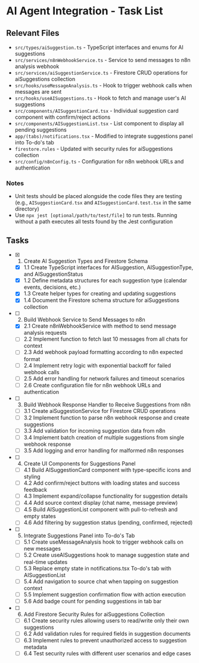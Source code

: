 # AI Agent Integration - Task List

## Relevant Files

- `src/types/aiSuggestion.ts` - TypeScript interfaces and enums for AI suggestions
- `src/services/n8nWebhookService.ts` - Service to send messages to n8n analysis webhook
- `src/services/aiSuggestionService.ts` - Firestore CRUD operations for aiSuggestions collection
- `src/hooks/useMessageAnalysis.ts` - Hook to trigger webhook calls when messages are sent
- `src/hooks/useAISuggestions.ts` - Hook to fetch and manage user's AI suggestions
- `src/components/AISuggestionCard.tsx` - Individual suggestion card component with confirm/reject actions
- `src/components/AISuggestionList.tsx` - List component to display all pending suggestions
- `app/(tabs)/notifications.tsx` - Modified to integrate suggestions panel into To-do's tab
- `firestore.rules` - Updated with security rules for aiSuggestions collection
- `src/config/n8nConfig.ts` - Configuration for n8n webhook URLs and authentication

### Notes

- Unit tests should be placed alongside the code files they are testing (e.g., `AISuggestionCard.tsx` and `AISuggestionCard.test.tsx` in the same directory)
- Use `npx jest [optional/path/to/test/file]` to run tests. Running without a path executes all tests found by the Jest configuration

## Tasks

- [x] 1. Create AI Suggestion Types and Firestore Schema
  - [x] 1.1 Create TypeScript interfaces for AISuggestion, AISuggestionType, and AISuggestionStatus
  - [x] 1.2 Define metadata structures for each suggestion type (calendar events, decisions, etc.)
  - [x] 1.3 Create helper types for creating and updating suggestions
  - [x] 1.4 Document the Firestore schema structure for aiSuggestions collection

- [ ] 2. Build Webhook Service to Send Messages to n8n
  - [x] 2.1 Create n8nWebhookService with method to send message analysis requests
  - [ ] 2.2 Implement function to fetch last 10 messages from all chats for context
  - [ ] 2.3 Add webhook payload formatting according to n8n expected format
  - [ ] 2.4 Implement retry logic with exponential backoff for failed webhook calls
  - [ ] 2.5 Add error handling for network failures and timeout scenarios
  - [ ] 2.6 Create configuration file for n8n webhook URLs and authentication

- [ ] 3. Build Webhook Response Handler to Receive Suggestions from n8n
  - [ ] 3.1 Create aiSuggestionService for Firestore CRUD operations
  - [ ] 3.2 Implement function to parse n8n webhook response and create suggestions
  - [ ] 3.3 Add validation for incoming suggestion data from n8n
  - [ ] 3.4 Implement batch creation of multiple suggestions from single webhook response
  - [ ] 3.5 Add logging and error handling for malformed n8n responses

- [ ] 4. Create UI Components for Suggestions Panel
  - [ ] 4.1 Build AISuggestionCard component with type-specific icons and styling
  - [ ] 4.2 Add confirm/reject buttons with loading states and success feedback
  - [ ] 4.3 Implement expand/collapse functionality for suggestion details
  - [ ] 4.4 Add source context display (chat name, message preview)
  - [ ] 4.5 Build AISuggestionList component with pull-to-refresh and empty states
  - [ ] 4.6 Add filtering by suggestion status (pending, confirmed, rejected)

- [ ] 5. Integrate Suggestions Panel into To-do's Tab
  - [ ] 5.1 Create useMessageAnalysis hook to trigger webhook calls on new messages
  - [ ] 5.2 Create useAISuggestions hook to manage suggestion state and real-time updates
  - [ ] 5.3 Replace empty state in notifications.tsx To-do's tab with AISuggestionList
  - [ ] 5.4 Add navigation to source chat when tapping on suggestion context
  - [ ] 5.5 Implement suggestion confirmation flow with action execution
  - [ ] 5.6 Add badge count for pending suggestions in tab bar

- [ ] 6. Add Firestore Security Rules for aiSuggestions Collection
  - [ ] 6.1 Create security rules allowing users to read/write only their own suggestions
  - [ ] 6.2 Add validation rules for required fields in suggestion documents
  - [ ] 6.3 Implement rules to prevent unauthorized access to suggestion metadata
  - [ ] 6.4 Test security rules with different user scenarios and edge cases
